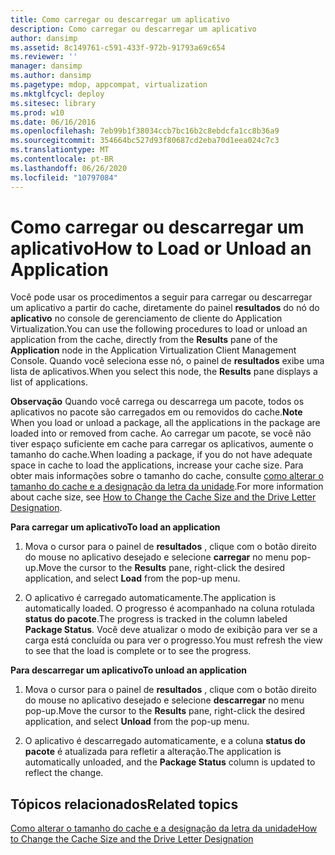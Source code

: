 ```yaml
---
title: Como carregar ou descarregar um aplicativo
description: Como carregar ou descarregar um aplicativo
author: dansimp
ms.assetid: 8c149761-c591-433f-972b-91793a69c654
ms.reviewer: ''
manager: dansimp
ms.author: dansimp
ms.pagetype: mdop, appcompat, virtualization
ms.mktglfcycl: deploy
ms.sitesec: library
ms.prod: w10
ms.date: 06/16/2016
ms.openlocfilehash: 7eb99b1f38034ccb7bc16b2c8ebdcfa1cc8b36a9
ms.sourcegitcommit: 354664bc527d93f80687cd2eba70d1eea024c7c3
ms.translationtype: MT
ms.contentlocale: pt-BR
ms.lasthandoff: 06/26/2020
ms.locfileid: "10797084"
---
```

# <span data-ttu-id="1ccbd-103">Como carregar ou descarregar um aplicativo</span><span class="sxs-lookup"><span data-stu-id="1ccbd-103">How to Load or Unload an Application</span></span>


<span data-ttu-id="1ccbd-104">Você pode usar os procedimentos a seguir para carregar ou descarregar um aplicativo a partir do cache, diretamente do painel **resultados** do nó do **aplicativo** no console de gerenciamento de cliente do Application Virtualization.</span><span class="sxs-lookup"><span data-stu-id="1ccbd-104">You can use the following procedures to load or unload an application from the cache, directly from the **Results** pane of the **Application** node in the Application Virtualization Client Management Console.</span></span> <span data-ttu-id="1ccbd-105">Quando você seleciona esse nó, o painel de **resultados** exibe uma lista de aplicativos.</span><span class="sxs-lookup"><span data-stu-id="1ccbd-105">When you select this node, the **Results** pane displays a list of applications.</span></span>

<span data-ttu-id="1ccbd-106">**Observação**  Quando você carrega ou descarrega um pacote, todos os aplicativos no pacote são carregados em ou removidos do cache.</span><span class="sxs-lookup"><span data-stu-id="1ccbd-106">**Note** When you load or unload a package, all the applications in the package are loaded into or removed from cache.</span></span> <span data-ttu-id="1ccbd-107">Ao carregar um pacote, se você não tiver espaço suficiente em cache para carregar os aplicativos, aumente o tamanho do cache.</span><span class="sxs-lookup"><span data-stu-id="1ccbd-107">When loading a package, if you do not have adequate space in cache to load the applications, increase your cache size.</span></span> <span data-ttu-id="1ccbd-108">Para obter mais informações sobre o tamanho do cache, consulte [como alterar o tamanho do cache e a designação da letra da unidade](how-to-change-the-cache-size-and-the-drive-letter-designation.md).</span><span class="sxs-lookup"><span data-stu-id="1ccbd-108">For more information about cache size, see [How to Change the Cache Size and the Drive Letter Designation](how-to-change-the-cache-size-and-the-drive-letter-designation.md).</span></span>

 

**<span data-ttu-id="1ccbd-109">Para carregar um aplicativo</span><span class="sxs-lookup"><span data-stu-id="1ccbd-109">To load an application</span></span>**

1.  <span data-ttu-id="1ccbd-110">Mova o cursor para o painel de **resultados** , clique com o botão direito do mouse no aplicativo desejado e selecione **carregar** no menu pop-up.</span><span class="sxs-lookup"><span data-stu-id="1ccbd-110">Move the cursor to the **Results** pane, right-click the desired application, and select **Load** from the pop-up menu.</span></span>

2.  <span data-ttu-id="1ccbd-111">O aplicativo é carregado automaticamente.</span><span class="sxs-lookup"><span data-stu-id="1ccbd-111">The application is automatically loaded.</span></span> <span data-ttu-id="1ccbd-112">O progresso é acompanhado na coluna rotulada **status do pacote**.</span><span class="sxs-lookup"><span data-stu-id="1ccbd-112">The progress is tracked in the column labeled **Package Status**.</span></span> <span data-ttu-id="1ccbd-113">Você deve atualizar o modo de exibição para ver se a carga está concluída ou para ver o progresso.</span><span class="sxs-lookup"><span data-stu-id="1ccbd-113">You must refresh the view to see that the load is complete or to see the progress.</span></span>

**<span data-ttu-id="1ccbd-114">Para descarregar um aplicativo</span><span class="sxs-lookup"><span data-stu-id="1ccbd-114">To unload an application</span></span>**

1.  <span data-ttu-id="1ccbd-115">Mova o cursor para o painel de **resultados** , clique com o botão direito do mouse no aplicativo desejado e selecione **descarregar** no menu pop-up.</span><span class="sxs-lookup"><span data-stu-id="1ccbd-115">Move the cursor to the **Results** pane, right-click the desired application, and select **Unload** from the pop-up menu.</span></span>

2.  <span data-ttu-id="1ccbd-116">O aplicativo é descarregado automaticamente, e a coluna **status do pacote** é atualizada para refletir a alteração.</span><span class="sxs-lookup"><span data-stu-id="1ccbd-116">The application is automatically unloaded, and the **Package Status** column is updated to reflect the change.</span></span>

## <span data-ttu-id="1ccbd-117">Tópicos relacionados</span><span class="sxs-lookup"><span data-stu-id="1ccbd-117">Related topics</span></span>


[<span data-ttu-id="1ccbd-118">Como alterar o tamanho do cache e a designação da letra da unidade</span><span class="sxs-lookup"><span data-stu-id="1ccbd-118">How to Change the Cache Size and the Drive Letter Designation</span></span>](how-to-change-the-cache-size-and-the-drive-letter-designation.md)

 

 





